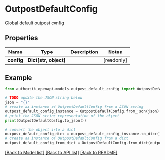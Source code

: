# OutpostDefaultConfig

Global default outpost config

## Properties

Name | Type | Description | Notes
------------ | ------------- | ------------- | -------------
**config** | **Dict[str, object]** |  | [readonly] 

## Example

```python
from authentik_openapi.models.outpost_default_config import OutpostDefaultConfig

# TODO update the JSON string below
json = "{}"
# create an instance of OutpostDefaultConfig from a JSON string
outpost_default_config_instance = OutpostDefaultConfig.from_json(json)
# print the JSON string representation of the object
print(OutpostDefaultConfig.to_json())

# convert the object into a dict
outpost_default_config_dict = outpost_default_config_instance.to_dict()
# create an instance of OutpostDefaultConfig from a dict
outpost_default_config_from_dict = OutpostDefaultConfig.from_dict(outpost_default_config_dict)
```
[[Back to Model list]](../README.md#documentation-for-models) [[Back to API list]](../README.md#documentation-for-api-endpoints) [[Back to README]](../README.md)


